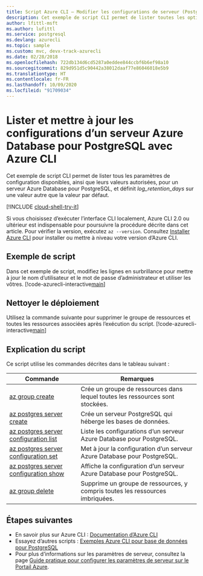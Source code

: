 ```yaml
---
title: Script Azure CLI – Modifier les configurations de serveur (PostgreSQL)
description: Cet exemple de script CLI permet de lister toutes les options de configuration de serveur disponibles et met à jour la valeur de l’une d’entre elles.
author: lfittl-msft
ms.author: lufittl
ms.service: postgresql
ms.devlang: azurecli
ms.topic: sample
ms.custom: mvc, devx-track-azurecli
ms.date: 02/28/2018
ms.openlocfilehash: 722db134d6cd5287a0eddee844ccbf6b6ef98a10
ms.sourcegitcommit: 829d951d5c90442a38012daaf77e86046018e5b9
ms.translationtype: HT
ms.contentlocale: fr-FR
ms.lasthandoff: 10/09/2020
ms.locfileid: "91709034"
---
```

# <a name="list-and-update-configurations-of-an-azure-database-for-postgresql-server-using-azure-cli"></a>Lister et mettre à jour les configurations d’un serveur Azure Database pour PostgreSQL avec Azure CLI
Cet exemple de script CLI permet de lister tous les paramètres de configuration disponibles, ainsi que leurs valeurs autorisées, pour un serveur Azure Database pour PostgreSQL, et définit *log_retention_days* sur une valeur autre que la valeur par défaut.

[!INCLUDE [cloud-shell-try-it](../../../includes/cloud-shell-try-it.md)]

Si vous choisissez d’exécuter l’interface CLI localement, Azure CLI 2.0 ou ultérieur est indispensable pour poursuivre la procédure décrite dans cet article. Pour vérifier la version, exécutez `az --version`. Consultez [Installer Azure CLI]( /cli/azure/install-azure-cli) pour installer ou mettre à niveau votre version d’Azure CLI. 

## <a name="sample-script"></a>Exemple de script
Dans cet exemple de script, modifiez les lignes en surbrillance pour mettre à jour le nom d’utilisateur et le mot de passe d’administrateur et utiliser les vôtres.
[!code-azurecli-interactive[main](../../../cli_scripts/postgresql/change-server-configurations/change-server-configurations.sh?highlight=15-16 "List and update configurations of Azure Database for PostgreSQL.")]

## <a name="clean-up-deployment"></a>Nettoyer le déploiement
Utilisez la commande suivante pour supprimer le groupe de ressources et toutes les ressources associées après l’exécution du script. 
[!code-azurecli-interactive[main](../../../cli_scripts/postgresql/change-server-configurations/delete-postgresql.sh  "Delete the resource group.")]

## <a name="script-explanation"></a>Explication du script
Ce script utilise les commandes décrites dans le tableau suivant :

| **Commande** | **Remarques** |
|---|---|
| [az group create](/cli/azure/group) | Crée un groupe de ressources dans lequel toutes les ressources sont stockées. |
| [az postgres server create](/cli/azure/postgres/server) | Crée un serveur PostgreSQL qui héberge les bases de données. |
| [az postgres server configuration list](/cli/azure/postgres/server/configuration) | Liste les configurations d’un serveur Azure Database pour PostgreSQL. |
| [az postgres server configuration set](/cli/azure/postgres/server/configuration) | Met à jour la configuration d’un serveur Azure Database pour PostgreSQL. |
| [az postgres server configuration show](/cli/azure/postgres/server/configuration) | Affiche la configuration d’un serveur Azure Database pour PostgreSQL. |
| [az group delete](/cli/azure/group) | Supprime un groupe de ressources, y compris toutes les ressources imbriquées. |

## <a name="next-steps"></a>Étapes suivantes
- En savoir plus sur Azure CLI : [Documentation d’Azure CLI](/cli/azure)
- Essayez d’autres scripts : [Exemples Azure CLI pour base de données pour PostgreSQL](../sample-scripts-azure-cli.md)
- Pour plus d’informations sur les paramètres de serveur, consultez la page [Guide pratique pour configurer les paramètres de serveur sur le Portail Azure](../howto-configure-server-parameters-using-portal.md).
